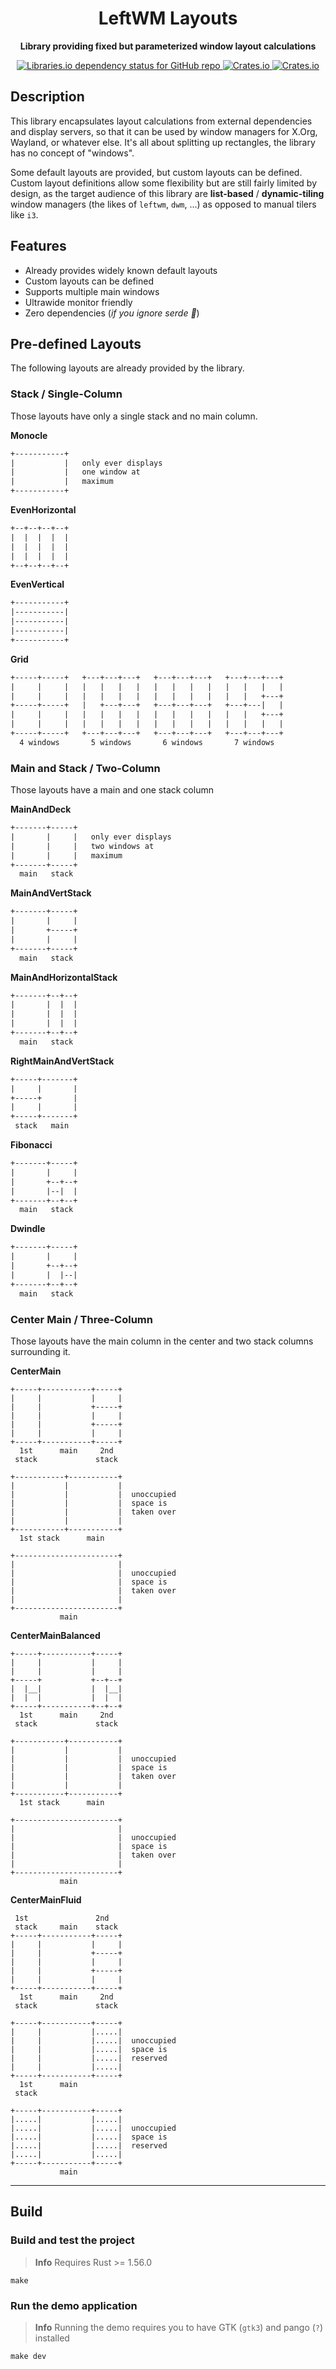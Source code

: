 <div align="center">
  <h1><strong>LeftWM Layouts</strong></h1>
  <p>
    <strong>Library providing fixed but parameterized window layout calculations</strong>
  </p>
  <p>
    <a href="#">
        <img alt="Libraries.io dependency status for GitHub repo" src="https://img.shields.io/librariesio/github/leftwm/leftwm-layouts" />
    </a>
    <a href="https://crates.io/crates/leftwm-layouts">
        <img alt="Crates.io" src="https://img.shields.io/crates/v/leftwm-layouts">
    </a>
    <a href="https://crates.io/crates/leftwm-layouts">
        <img alt="Crates.io" src="https://img.shields.io/crates/d/leftwm-layouts">
    </a>
  </p>
</div>

## Description

This library encapsulates layout calculations from external dependencies and display servers,
so that it can be used by window managers for X.Org, Wayland, or whatever else. It's all about
splitting up rectangles, the library has no concept of "windows".

Some default layouts are provided, but custom layouts can be defined. Custom layout
definitions allow some flexibility but are still fairly limited by design, as the target
audience of this library are **list-based** / **dynamic-tiling** window managers (the likes of `leftwm`, `dwm`, ...) as opposed to manual tilers like `i3`.

## Features

- Already provides widely known default layouts
- Custom layouts can be defined
- Supports multiple main windows
- Ultrawide monitor friendly
- Zero dependencies (*if you ignore serde :eyes:*)

## Pre-defined Layouts

The following layouts are already provided by the library.

### Stack / Single-Column

Those layouts have only a single stack and no main column.

**Monocle**

```txt
+-----------+
|           |   only ever displays
|           |   one window at
|           |   maximum
+-----------+
```

**EvenHorizontal**

```txt
+--+--+--+--+
|  |  |  |  |
|  |  |  |  |
|  |  |  |  |
+--+--+--+--+
```

**EvenVertical**

```txt
+-----------+
|-----------|
|-----------|
|-----------|
+-----------+
```

**Grid**

```txt
+-----+-----+   +---+---+---+   +---+---+---+   +---+---+---+
|     |     |   |   |   |   |   |   |   |   |   |   |   |   |
|     |     |   |   |   |   |   |   |   |   |   |   |   +---+
+-----+-----+   |   +---+---+   +---+---+---+   +---+---|   |
|     |     |   |   |   |   |   |   |   |   |   |   |   +---+
|     |     |   |   |   |   |   |   |   |   |   |   |   |   |
+-----+-----+   +---+---+---+   +---+---+---+   +---+---+---+
  4 windows       5 windows       6 windows       7 windows
```

### Main and Stack / Two-Column

Those layouts have a main and one stack column

**MainAndDeck**

```txt
+-------+-----+
|       |     |   only ever displays
|       |     |   two windows at
|       |     |   maximum
+-------+-----+
  main   stack
```

**MainAndVertStack**

```txt
+-------+-----+
|       |     |
|       +-----+
|       |     |
+-------+-----+
  main   stack
```

**MainAndHorizontalStack**

```txt
+-------+--+--+
|       |  |  |
|       |  |  |
|       |  |  |
+-------+--+--+
  main   stack
```

**RightMainAndVertStack**

```txt
+-----+-------+
|     |       |
+-----+       |
|     |       |
+-----+-------+
 stack   main
```

**Fibonacci**

```txt
+-------+-----+
|       |     |
|       +--+--+
|       |--|  |
+-------+--+--+
  main   stack
```

**Dwindle**

```txt
+-------+-----+
|       |     |
|       +--+--+
|       |  |--|
+-------+--+--+
  main   stack
```

### Center Main / Three-Column

Those layouts have the main column in the center
and two stack columns surrounding it.

**CenterMain**

```text
+-----+-----------+-----+
|     |           |     |
|     |           +-----+
|     |           |     |
|     |           +-----+
|     |           |     |
+-----+-----------+-----+
  1st      main     2nd
 stack             stack

+-----------+-----------+
|           |           |
|           |           |  unoccupied
|           |           |  space is
|           |           |  taken over
|           |           |
+-----------+-----------+
  1st stack      main

+-----------------------+
|                       |
|                       |  unoccupied
|                       |  space is
|                       |  taken over
|                       |
+-----------------------+
           main
```

**CenterMainBalanced**

```text
+-----+-----------+-----+
|     |           |     |
|     |           |     |
+-----+           +--+--+
|  |__|           |  |__|
|  |  |           |  |  |
+-----+-----------+--+--+
  1st      main     2nd
 stack             stack

+-----------+-----------+
|           |           |
|           |           |  unoccupied
|           |           |  space is
|           |           |  taken over
|           |           |
+-----------+-----------+
  1st stack      main

+-----------------------+
|                       |
|                       |  unoccupied
|                       |  space is
|                       |  taken over
|                       |
+-----------------------+
           main
```

**CenterMainFluid**

```text
 1st               2nd
 stack     main    stack
+-----+-----------+-----+
|     |           |     |
|     |           +-----+
|     |           |     |
|     |           +-----+
|     |           |     |
+-----+-----------+-----+
  1st      main     2nd
 stack             stack

+-----+-----------+-----+
|     |           |.....|
|     |           |.....|  unoccupied
|     |           |.....|  space is
|     |           |.....|  reserved
|     |           |.....|
+-----+-----------+-----+
  1st      main
 stack

+-----+-----------+-----+
|.....|           |.....|
|.....|           |.....|  unoccupied
|.....|           |.....|  space is
|.....|           |.....|  reserved
|.....|           |.....|
+-----+-----------+-----+
           main
```

---

## Build

### Build and test the project

> **Info** Requires Rust >= 1.56.0

```shell
make
```

### Run the demo application

> **Info** Running the demo requires you to have GTK (`gtk3`) and pango (`?`) installed

```shell
make dev
```


